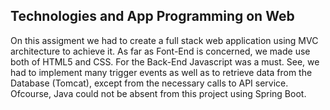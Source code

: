 <h2>Technologies and App Programming on Web</h2>

On this assigment we had to create a full stack web application using MVC architecture to achieve it. As far as Font-End is concerned, we made use both of HTML5 and CSS. For the Back-End Javascript was a must. See, we had to implement many trigger events as well as to retrieve data from the Database (Tomcat), except from the necessary calls to API service. Ofcourse, Java could not be absent from this project using Spring Boot. 
